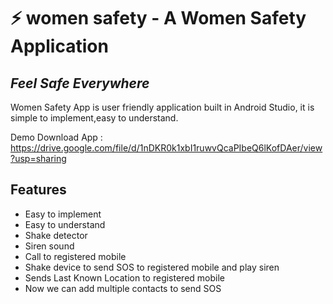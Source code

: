 # ⚡ women safety - A Women Safety Application
## _Feel Safe Everywhere_


Women Safety App is user friendly application built in Android Studio,
it is simple to implement,easy to understand.

Demo Download App : https://drive.google.com/file/d/1nDKR0k1xbI1ruwvQcaPIbeQ6lKofDAer/view?usp=sharing






## Features

- Easy to implement
- Easy to understand
- Shake detector
- Siren sound
- Call to registered mobile
- Shake device to send SOS to registered mobile and play siren
- Sends Last Known Location to registered mobile
- Now we can add multiple contacts to send SOS

